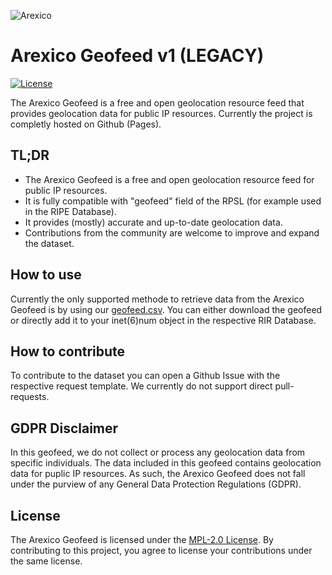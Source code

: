 ![Arexico](https://arexico.com/arexico-fulldark.png)
# Arexico Geofeed v1 (LEGACY)

[![License](https://img.shields.io/github/license/arexico/geofeed)](https://github.com/arexico/geofeed/blob/main/LICENSE)

The Arexico Geofeed is a free and open geolocation resource feed that provides geolocation data for public IP resources. Currently the project is completly hosted on Github (Pages).

## TL;DR

- The Arexico Geofeed is a free and open geolocation resource feed for public IP resources.
- It is fully compatible with "geofeed" field of the RPSL (for example used in the RIPE Database).
- It provides (mostly) accurate and up-to-date geolocation data.
- Contributions from the community are welcome to improve and expand the dataset.

## How to use

Currently the only supported methode to retrieve data from the Arexico Geofeed is by using our [geofeed.csv](https://geofeed.arexico.com/geofeed.csv). You can either download the geofeed or directly add it to your inet(6)num object in the respective RIR Database.

## How to contribute

To contribute to the dataset you can open a Github Issue with the respective request template. We currently do not support direct pull-requests. 

## GDPR Disclaimer

In this geofeed, we do not collect or process any geolocation data from specific individuals. The data included in this geofeed contains geolocation data for puplic IP resources. As such, the Arexico Geofeed does not fall under the purview of any General Data Protection Regulations (GDPR). 

## License

The Arexico Geofeed is licensed under the [MPL-2.0 License](LICENSE). By contributing to this project, you agree to license your contributions under the same license.
